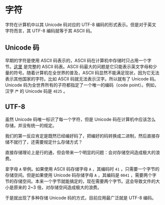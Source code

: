 # 字符

字符在计算机中以其 Unicode 码对应的 UTF-8 编码的形式表示。但是对于英文字符而言，其 UTF-8 编码就等于其 ASCII 码。

## Unicode 码
早期的字符是使用 ASCII 码表示的，ASCII 码在计算机中存储时只占用一个字节。[这里](https://www.lookuptables.com/text/ascii-table) 是完整的 ASCII 码表。ASCII 码最大的问题是它只能表示英文字母和少量的符号。随着计算机在全世界的普及，ASCII 码显然不能满足现状，因为它无法表示其他国家的字符。比如 ASCII 码就无法表示汉字。所以就有了 Unicode 码。Unicode 码为全世界所有的子符都指定了一个唯一的编码（code point）。例如，汉字 `严` 的 Unicode 码是 `4E25` 。

## UTF-8
虽然 Unicode 码唯一标识了每一个字符，但是 Unicode 码在计算机中应该怎么存储，并没有统一的规定。

我们的第一反应肯定是既然已经编好码了，把编好的码转换成二进制，然后直接存储不就行了，还需要规定什么存储方式？

直接存储理论上是行的通，但会带来一个明显的问题：会对存储空间造成极大的浪费。

拿字母 `A` 举例。如果使用 ASCII 码存储字母 `A` ，其编码时 `41` ，只需要一个字节的存储空间。但是如果使用 Unicode 码存储字母 `A` ，其编码是 `0041` ，需要两个字节的存储空间。本来一个字节就能搞定的，现在需要两个字节。这会导致文件的大小是原来的 2~3 倍，对存储空间造成极大的浪费。

于是就出现了多种存储 Unicode 码的方式，目前应用最广泛就是 UTF-8 编码。


